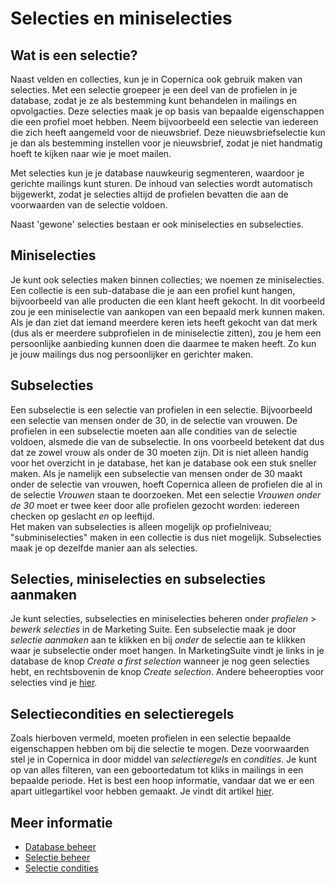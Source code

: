 # Selecties en miniselecties

## Wat is een selectie?

Naast velden en collecties, kun je in Copernica ook gebruik maken van 
selecties. Met een selectie groepeer je een deel van de profielen in je 
database, zodat je ze als bestemming kunt behandelen in mailings en 
opvolgacties. Deze selecties maak je op basis van bepaalde eigenschappen 
die een profiel moet hebben. Neem bijvoorbeeld een selectie van iedereen 
die zich heeft aangemeld voor de nieuwsbrief. Deze nieuwsbriefselectie 
kun je dan als bestemming instellen voor je nieuwsbrief, zodat je niet 
handmatig hoeft te kijken naar wie je moet mailen. 

Met selecties kun je je database nauwkeurig segmenteren, waardoor je 
gerichte mailings kunt sturen. De inhoud van selecties wordt automatisch 
bijgewerkt, zodat je selecties altijd de profielen bevatten die aan de 
voorwaarden van de selectie voldoen. 

Naast 'gewone' selecties bestaan er ook miniselecties en subselecties. 

## Miniselecties

Je kunt ook selecties maken binnen collecties; we noemen ze miniselecties. 
Een collectie is een sub-database die je aan een profiel kunt hangen, 
bijvoorbeeld van alle producten die een klant heeft gekocht. In dit 
voorbeeld zou je een miniselectie van aankopen van een bepaald merk 
kunnen maken. Als je dan ziet dat iemand meerdere keren iets heeft 
gekocht van dat merk (dus als er meerdere subprofielen in de 
miniselectie zitten), zou je hem een persoonlijke aanbieding kunnen 
doen die daarmee te maken heeft. Zo kun je jouw mailings dus nog 
persoonlijker en gerichter maken. 

## Subselecties

Een subselectie is een selectie van profielen in een selectie. 
Bijvoorbeeld een selectie van mensen onder de 30, in de selectie van 
vrouwen. De profielen in een subselectie moeten aan alle condities van 
de selectie voldoen, alsmede die van de subselectie. In ons voorbeeld 
betekent dat dus dat ze zowel vrouw als onder de 30 moeten zijn. Dit is 
niet alleen handig voor het overzicht in je database, het kan je 
database ook een stuk sneller maken. Als je namelijk een subselectie van 
mensen onder de 30 maakt onder de selectie van vrouwen, hoeft Copernica 
alleen de profielen die al in de selectie *Vrouwen* staan te doorzoeken. 
Met een selectie *Vrouwen onder de 30* moet er twee keer door alle 
profielen gezocht worden: iedereen checken op geslacht *en* op leeftijd.  
Het maken van subselecties is alleen mogelijk op profielniveau; 
"subminiselecties" maken in een collectie is dus niet mogelijk. 
Subselecties maak je op dezelfde manier aan als selecties.

## Selecties, miniselecties en subselecties aanmaken

Je kunt selecties, subselecties en miniselecties beheren onder 
*profielen* > *bewerk selecties* in de Marketing Suite. Een subselectie 
maak je door *selectie aanmaken* aan te klikken en bij *onder* de 
selectie aan te klikken waar je subselectie onder moet hangen. 
In MarketingSuite vindt je links in je database de knop 
*Create a first selection* wanneer je nog geen selecties hebt, en 
rechtsbovenin de knop *Create selection*. Andere beheeropties voor 
selecties vind je [hier](selections-settings).

## Selectiecondities en selectieregels

Zoals hierboven vermeld, moeten profielen in een selectie bepaalde eigenschappen 
hebben om bij die selectie te mogen. Deze voorwaarden stel je in Copernica 
in door middel van *selectieregels* en *condities*. Je kunt op van alles 
filteren, van een geboortedatum tot kliks in mailings in een bepaalde periode. 
Het is best een hoop informatie, vandaar dat we er een apart uitlegartikel 
voor hebben gemaakt. Je vindt dit artikel [hier](selections-conditions).

## Meer informatie

* [Database beheer](./database-introduction)
* [Selectie beheer](./selections-settings)
* [Selectie condities](./selections-conditions)
